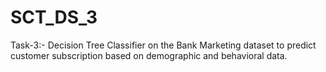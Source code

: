 # SCT_DS_3
Task-3:- Decision Tree Classifier on the Bank Marketing dataset to predict customer subscription based on demographic and behavioral data.
